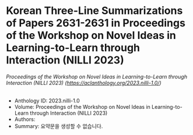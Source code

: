 # Korean Three-Line Summarizations of Papers 2631-2631 in Proceedings of the Workshop on Novel Ideas in Learning-to-Learn through Interaction (NILLI 2023)
###### Proceedings of the Workshop on Novel Ideas in Learning-to-Learn through Interaction (NILLI 2023) (https://aclanthology.org/2023.nilli-1.0/)
- Anthology ID: 2023.nilli-1.0 
- Volume: Proceedings of the Workshop on Novel Ideas in Learning-to-Learn through Interaction (NILLI 2023) 
- Authors:  
- Summary: 
    요약문을 생성할 수 없습니다.

